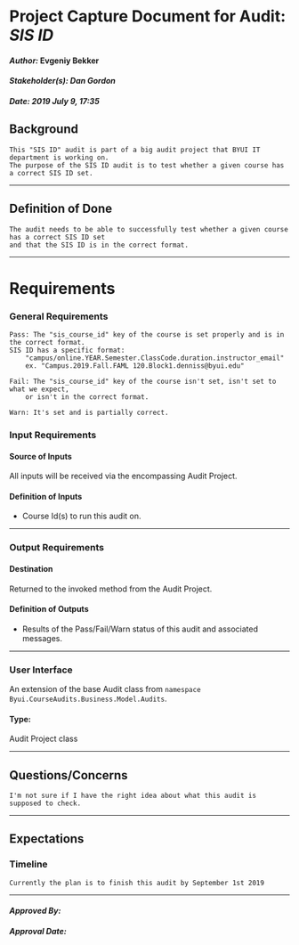 # Project Capture Document for Audit: _SIS ID_ 
#### *Author:* Evgeniy Bekker
#### *Stakeholder(s): Dan Gordon*
#### *Date: 2019 July 9, 17:35*

## Background

    This "SIS ID" audit is part of a big audit project that BYUI IT department is working on.
    The purpose of the SIS ID audit is to test whether a given course has a correct SIS ID set. 
    
-----

## Definition of Done

    The audit needs to be able to successfully test whether a given course has a correct SIS ID set
    and that the SIS ID is in the correct format.

-----

# Requirements

### General Requirements
<!-- What counts as pass/fail/warn? -->

    Pass: The "sis_course_id" key of the course is set properly and is in the correct format. 
    SIS ID has a specific format:
        "campus/online.YEAR.Semester.ClassCode.duration.instructor_email" 
        ex. "Campus.2019.Fall.FAML 120.Block1.denniss@byui.edu"

    Fail: The "sis_course_id" key of the course isn't set, isn't set to what we expect,
        or isn't in the correct format.

    Warn: It's set and is partially correct.

### Input Requirements
#### Source of Inputs
All inputs will be received via the encompassing Audit Project.

#### Definition of Inputs
<!-- TBD: do not fill out just yet -->
- Course Id(s) to run this audit on.
---

### Output Requirements
#### Destination
Returned to the invoked method from the Audit Project.

#### Definition of Outputs
<!-- TBD: do not fill out just yet -->
- Results of the Pass/Fail/Warn status of this audit and associated messages.
---

### User Interface
An extension of the base Audit class from `namespace Byui.CourseAudits.Business.Model.Audits`.
#### Type:
Audit Project class

-----

## Questions/Concerns

    I'm not sure if I have the right idea about what this audit is supposed to check.
        
-----

## Expectations
### Timeline
<!-- What is the deadline? 2019 Sep 1? -->
<!-- What priority is this audit? -->

    Currently the plan is to finish this audit by September 1st 2019
-----

#### *Approved By:* 
#### *Approval Date:*
